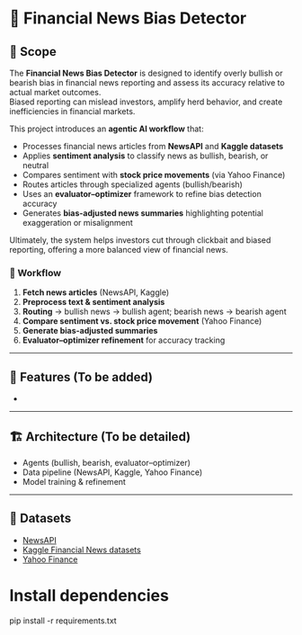 # 📰 Financial News Bias Detector

## 📌 Scope
The **Financial News Bias Detector** is designed to identify overly bullish or bearish bias in financial news reporting and assess its accuracy relative to actual market outcomes.  
Biased reporting can mislead investors, amplify herd behavior, and create inefficiencies in financial markets.  

This project introduces an **agentic AI workflow** that:  
- Processes financial news articles from **NewsAPI** and **Kaggle datasets**  
- Applies **sentiment analysis** to classify news as bullish, bearish, or neutral  
- Compares sentiment with **stock price movements** (via Yahoo Finance)  
- Routes articles through specialized agents (bullish/bearish)  
- Uses an **evaluator–optimizer** framework to refine bias detection accuracy  
- Generates **bias-adjusted news summaries** highlighting potential exaggeration or misalignment  

Ultimately, the system helps investors cut through clickbait and biased reporting, offering a more balanced view of financial news.  

### 🔄 Workflow
1. **Fetch news articles** (NewsAPI, Kaggle)  
2. **Preprocess text & sentiment analysis**  
3. **Routing** → bullish news → bullish agent; bearish news → bearish agent  
4. **Compare sentiment vs. stock price movement** (Yahoo Finance)  
5. **Generate bias-adjusted summaries**  
6. **Evaluator–optimizer refinement** for accuracy tracking  

---

## 🚀 Features (To be added)
-   

---

## 🏗️ Architecture (To be detailed)
- Agents (bullish, bearish, evaluator–optimizer)  
- Data pipeline (NewsAPI, Kaggle, Yahoo Finance)  
- Model training & refinement  

---

## 📂 Datasets
- [NewsAPI](https://newsapi.org/)  
- [Kaggle Financial News datasets](https://www.kaggle.com/datasets)  
- [Yahoo Finance](https://finance.yahoo.com/)  


# Install dependencies
pip install -r requirements.txt
